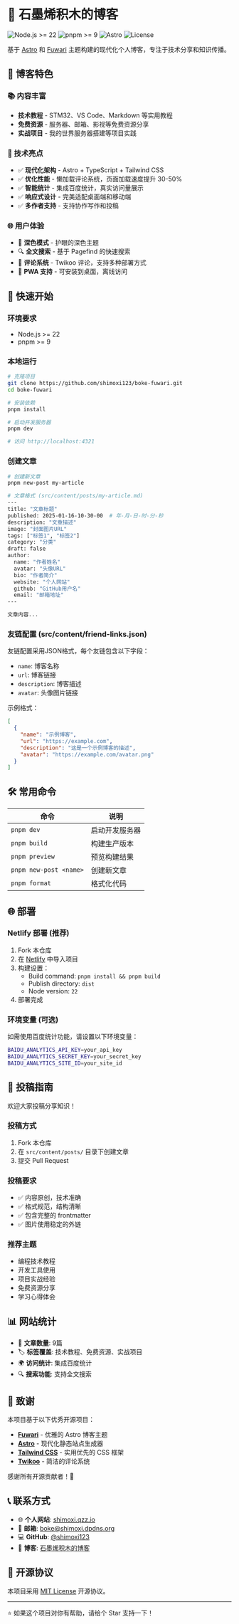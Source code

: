 # 🌟 石墨烯积木的博客

![Node.js >= 22](https://img.shields.io/badge/node.js-%3E%3D22-brightgreen) 
![pnpm >= 9](https://img.shields.io/badge/pnpm-%3E%3D9-blue) 
![Astro](https://img.shields.io/badge/Astro-5.12.9-orange)
![License](https://img.shields.io/badge/license-MIT-green)

基于 [Astro](https://astro.build) 和 [Fuwari](https://github.com/saicaca/fuwari) 主题构建的现代化个人博客，专注于技术分享和知识传播。

## 🎯 博客特色

### 📚 内容丰富
- **技术教程** - STM32、VS Code、Markdown 等实用教程
- **免费资源** - 服务器、邮箱、影视等免费资源分享
- **实战项目** - 我的世界服务器搭建等项目实践

### 🚀 技术亮点
- ✅ **现代化架构** - Astro + TypeScript + Tailwind CSS
- ✅ **优化性能** - 懒加载评论系统，页面加载速度提升 30-50%
- ✅ **智能统计** - 集成百度统计，真实访问量展示
- ✅ **响应式设计** - 完美适配桌面端和移动端
- ✅ **多作者支持** - 支持协作写作和投稿

### 🌐 用户体验
- 🌙 **深色模式** - 护眼的深色主题
- 🔍 **全文搜索** - 基于 Pagefind 的快速搜索
- 💬 **评论系统** - Twikoo 评论，支持多种部署方式
- 📱 **PWA 支持** - 可安装到桌面，离线访问

## 🚀 快速开始

### 环境要求
- Node.js >= 22
- pnpm >= 9

### 本地运行
```bash
# 克隆项目
git clone https://github.com/shimoxi123/boke-fuwari.git
cd boke-fuwari

# 安装依赖
pnpm install

# 启动开发服务器
pnpm dev

# 访问 http://localhost:4321
```

### 创建文章
```bash
# 创建新文章
pnpm new-post my-article

# 文章格式 (src/content/posts/my-article.md)
---
title: "文章标题"
published: 2025-01-16-10-30-00  # 年-月-日-时-分-秒
description: "文章描述"
image: "封面图片URL"
tags: ["标签1", "标签2"]
category: "分类"
draft: false
author:
  name: "作者姓名"
  avatar: "头像URL"
  bio: "作者简介"
  website: "个人网站"
  github: "GitHub用户名"
  email: "邮箱地址"
---

文章内容...
```

### 友链配置 (src/content/friend-links.json)
友链配置采用JSON格式，每个友链包含以下字段：
- `name`: 博客名称
- `url`: 博客链接
- `description`: 博客描述
- `avatar`: 头像图片链接

示例格式：
```json
[
  {
    "name": "示例博客",
    "url": "https://example.com",
    "description": "这是一个示例博客的描述",
    "avatar": "https://example.com/avatar.png"
  }
]
```

## 🛠️ 常用命令

| 命令 | 说明 |
|------|------|
| `pnpm dev` | 启动开发服务器 |
| `pnpm build` | 构建生产版本 |
| `pnpm preview` | 预览构建结果 |
| `pnpm new-post <name>` | 创建新文章 |
| `pnpm format` | 格式化代码 |

## 🌐 部署

### Netlify 部署 (推荐)
1. Fork 本仓库
2. 在 [Netlify](https://app.netlify.com/) 中导入项目
3. 构建设置：
   - Build command: `pnpm install && pnpm build`
   - Publish directory: `dist`
   - Node version: `22`
4. 部署完成

### 环境变量 (可选)
如需使用百度统计功能，请设置以下环境变量：
```bash
BAIDU_ANALYTICS_API_KEY=your_api_key
BAIDU_ANALYTICS_SECRET_KEY=your_secret_key
BAIDU_ANALYTICS_SITE_ID=your_site_id
```

## 🤝 投稿指南

欢迎大家投稿分享知识！

### 投稿方式
1. Fork 本仓库
2. 在 `src/content/posts/` 目录下创建文章
3. 提交 Pull Request

### 投稿要求
- ✅ 内容原创，技术准确
- ✅ 格式规范，结构清晰
- ✅ 包含完整的 frontmatter
- ✅ 图片使用稳定的外链

### 推荐主题
- 编程技术教程
- 开发工具使用
- 项目实战经验
- 免费资源分享
- 学习心得体会

## 📊 网站统计

- 📝 **文章数量**: 9篇
- 🏷️ **标签覆盖**: 技术教程、免费资源、实战项目
- 🌍 **访问统计**: 集成百度统计
- 🔍 **搜索功能**: 支持全文搜索

## 🙏 致谢

本项目基于以下优秀开源项目：

- **[Fuwari](https://github.com/saicaca/fuwari)** - 优雅的 Astro 博客主题
- **[Astro](https://astro.build)** - 现代化静态站点生成器
- **[Tailwind CSS](https://tailwindcss.com)** - 实用优先的 CSS 框架
- **[Twikoo](https://twikoo.js.org)** - 简洁的评论系统

感谢所有开源贡献者！🎉

## 📞 联系方式

- 🌐 **个人网站**: [shimoxi.qzz.io](https://www.shimoxi.qzz.io)
- 📧 **邮箱**: boke@shimoxi.dpdns.org
- 💻 **GitHub**: [@shimoxi123](https://github.com/shimoxi123)
- 📝 **博客**: [石墨烯积木的博客](https://boke.shimoxi.qzz.io)

## 📄 开源协议

本项目采用 [MIT License](LICENSE) 开源协议。

---

⭐ 如果这个项目对你有帮助，请给个 Star 支持一下！